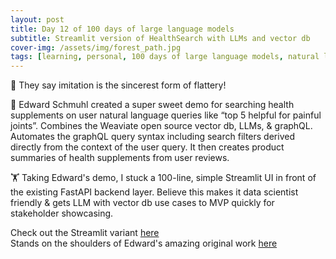 ```yaml
---
layout: post
title: Day 12 of 100 days of large language models
subtitle: Streamlit version of HealthSearch with LLMs and vector db
cover-img: /assets/img/forest_path.jpg
tags: [learning, personal, 100 days of large language models, natural language processing, machine learning, artificial intelligence]
---
```

🐒 They say imitation is the sincerest form of flattery!

🍫 Edward Schmuhl created a super sweet demo for searching health supplements on user natural language queries like “top 5 helpful for painful joints”. Combines the Weaviate open source vector db, LLMs, & graphQL. Automates the graphQL query syntax including search filters derived directly from the context of the user query. It then creates product summaries of health supplements from user reviews.

🏋️ Taking Edward's demo, I stuck a 100-line, simple Streamlit UI in front of the existing FastAPI backend layer. Believe this makes it data scientist friendly & gets LLM with vector db use cases to MVP quickly for stakeholder showcasing.

Check out the Streamlit variant [here](https://github.com/corticalstack/healthsearch-demo-streamlit)\
Stands on the shoulders of Edward's amazing original work [here](https://github.com/weaviate/healthsearch-demo)
